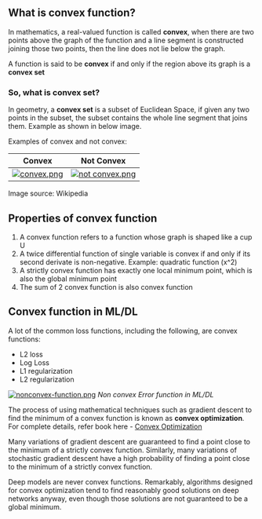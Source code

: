 ## What is convex function?
In mathematics, a real-valued function is called **convex**, when there are two points above the graph of the function and a line segment is constructed joining those two points, then the line does not lie below the graph.

A function is said to be **convex** if and only if the region above its graph is a **convex set**

### So, what is convex set?

In geometry, a **convex set** is a subset of Euclidean Space, if given any two points in the subset, the subset contains the whole line segment that joins them. Example as shown in below image.

Examples of convex and not convex:

|**Convex**| **Not Convex**|
:---:|:---:
|[![convex.png](https://i.postimg.cc/bNFWG15Z/Convex-polygon-illustration1.png)](https://i.postimg.cc/bNFWG15Z/Convex-polygon-illustration1.png "Convex")| [![not convex.png](https://i.postimg.cc/mZj0svNN/220px-Convex-polygon-illustration2.png)](https://i.postimg.cc/mZj0svNN/220px-Convex-polygon-illustration2.png "Not convex")|

Image source: Wikipedia

## Properties of convex function

1. A convex function refers to a function whose graph is shaped like a cup U
2. A twice differential function of single variable is convex if and only if its second derivate is non-negative. Example: quadratic function (x^2)
3. A strictly convex function has exactly one local minimum point, which is also the global minimum point
4. The sum of 2 convex function is also convex function

## Convex function in ML/DL

A lot of the common loss functions, including the following, are convex functions:

- L2 loss
- Log Loss
- L1 regularization
- L2 regularization

[![nonconvex-function.png](https://i.postimg.cc/QtVthQKj/nonconvex-function.png)](https://postimg.cc/9R5VBqBk "Non convex function")
*Non convex Error function in ML/DL*

The process of using mathematical techniques such as gradient descent to find the minimum of a convex function is known as **convex optimization**. For complete details, refer book here - [Convex Optimization](https://web.stanford.edu/~boyd/cvxbook/bv_cvxbook.pdf)

Many variations of gradient descent are guaranteed to find a point close to the minimum of a strictly convex function.  Similarly, many variations of stochastic gradient descent have a high probability of finding a point close to the minimum of a strictly convex function.

Deep models are never convex functions. Remarkably, algorithms designed for convex optimization tend to find reasonably good solutions on deep networks anyway, even though those solutions are not guaranteed to be a global minimum.
